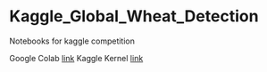 # Kaggle_Global_Wheat_Detection
Notebooks for kaggle competition

Google Colab [link](https://drive.google.com/drive/folders/1qD1bmx57VypNtKFTGw3KPoPA1hxW-b3P?usp=sharing)
Kaggle Kernel [link](https://www.kaggle.com/gooogr/gwd-predicts-with-yolov4-and-gpu-darknet/)
